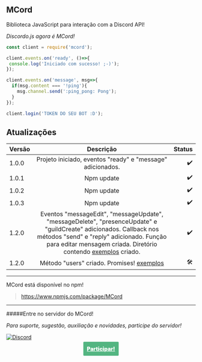 ## MCord
Biblioteca JavaScript para interação com a Discord API!

_Discordo.js agora é MCord!_

```js
const client = require('mcord');

client.events.on('ready', ()=>{
 console.log('Iniciado com sucesso! ;-)');
});

client.events.on('message', msg=>{
  if(msg.content === '!ping'){
    msg.channel.send(':ping_pong: Pong');
  }
});

client.login('TOKEN DO SEU BOT :D');
```


## Atualizações

| Versão        | Descrição           | Status  |
| ------------- |:-------------:| -----:|
| 1.0.0     | Projeto iniciado, eventos "ready" e "message" adicionados. | :heavy_check_mark: |
| 1.0.1     | Npm update      |  :heavy_check_mark:	 |
| 1.0.2     | Npm update      |  :heavy_check_mark:	 |
| 1.0.3     | Npm update      |  :heavy_check_mark:	 |
| 1.2.0     | Eventos "messageEdit", "messageUpdate", "messageDelete", "presenceUpdate" e "guildCreate" adicionados. Callback nos métodos "send" e "reply" adicionado. Função para editar mensagem criada. Diretório contendo [exemplos](https://github.com/candidovitu/Discordo.js/tree/master/examples) criado.      |  :heavy_check_mark:	 |
| 1.2.0     | Método "users" criado. Promises! [exemplos](https://github.com/candidovitu/Discordo.js/tree/master/examples)      |  🛠	 |
--------------
MCord está disponível no npm!
> https://www.npmjs.com/package/MCord
--------------

#####Entre no servidor do MCord!

_Para suporte, sugestão, auxiliação e novidades, participe do servidor!_

[![Discord](https://i.imgur.com/muOb1h0.png)](https://discord.gg/2YqdwzT)
<p align="center">
<a style="background:#53B581;color:#FFF;font-weight:900;padding:10px;border-radius:2px;" href="https://discord.gg/2YqdwzT">Participar!</a>
</p>
